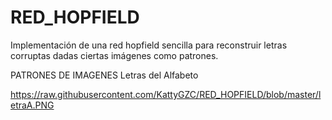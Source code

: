 # RED_HOPFIELD
Implementación de una red hopfield sencilla para reconstruir letras corruptas dadas ciertas imágenes como patrones.

PATRONES DE IMAGENES
Letras del Alfabeto

https://raw.githubusercontent.com/KattyGZC/RED_HOPFIELD/blob/master/letraA.PNG
